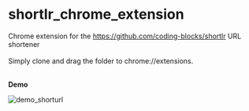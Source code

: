 # shortlr_chrome_extension
Chrome extension for the https://github.com/coding-blocks/shortlr URL shortener <br/></br>
Simply clone and drag the folder to chrome://extensions.<br/></br>

<b>Demo</b>

![demo_shorturl](https://cloud.githubusercontent.com/assets/25617855/24782679/4e3f40c8-1b65-11e7-93a5-e9168a19e988.gif)
